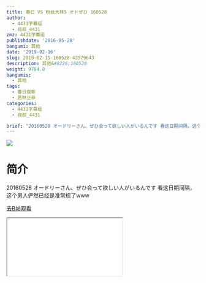 ```yaml
---
title: 春日 VS 粉丝大林5 オドぜひ 160528
author:
  - 4431字幕组
  - 叔叔_4431
zmz: 4431字幕组
publishdate: '2016-05-28'
bangumi: 其他
date: '2019-02-16'
slug: 2019-02-15-160528-43579643
description: 其他&#8226;160528
weight: 9784.0
bangumis:
  - 其他
tags:
  - 春日俊彰
  - 若林正恭
categories:
  - 4431字幕组
  - 叔叔_4431

brief: "20160528 オードリーさん、ぜひ会って欲しい人がいるんです 看这日期间隔，这个男人俨然已经是准常规了www"
---
```

![](https://i.imgur.com/RAMhxkV.jpg)
# 简介  
20160528 オードリーさん、ぜひ会って欲しい人がいるんです
看这日期间隔，这个男人俨然已经是准常规了www  

[去B站观看](https://www.bilibili.com/video/av43579643/)
<div class ="resp-container"><iframe class="testiframe" src="//player.bilibili.com/player.html?aid=43579643"", scrolling="no", allowfullscreen="true" > </iframe></div> 

